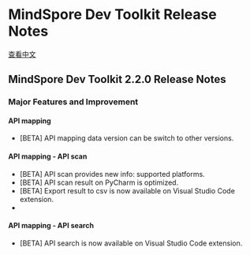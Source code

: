 # MindSpore Dev Toolkit Release Notes

[查看中文](./RELEASE_CN.md)

## MindSpore Dev Toolkit 2.2.0 Release Notes

### Major Features and Improvement

#### API mapping

- [BETA] API mapping data version can be switch to other versions.

#### API mapping - API scan

- [BETA] API scan provides new info: supported platforms.
- [BETA] API scan result on PyCharm is optimized.
- [BETA] Export result to csv is now available on Visual Studio Code extension.
- 
#### API mapping - API search

- [BETA] API search is now available on Visual Studio Code extension.

